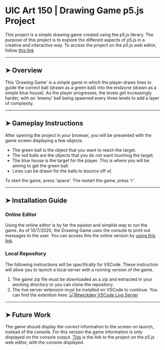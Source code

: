 # UIC Art 150 | Drawing Game p5.js Project
This project is a simple drawing game created using the p5.js library. The purpose of this project is to explore the different aspects of p5.js in a creative and interactive way.
To access the project on the p5.js web editor, follow [this link](https://editor.p5js.org/dariusalasu/sketches/sSWfJSRrg)
___
## ➤ Overview
This 'Drawing Game' is a simple game in which the player draws lines to guide the correct ball (drawn as a green ball) into the endzone (drawn as a simple blue house). As the player progresses, the levels get increasingly harder, with an 'enemy' ball being spawned every three levels to add a layer of complexity.
___
## ➤ Gameplay Instructions
After opening the project in your browser, you will be presented with the game screen displaying a few objects:
- The green ball is the object that you want to reach the target.
- The red balls are the objects that you do not want touching the target.
- The blue house is the target for the player. This is where you will be aiming to get the green ball.
- Lines can be drawn for the balls to bounce off of.

To start the game, press 'space'.
The restart the game, press 'r'.
___
## ➤ Installation Guide
### Online Editor
Using the online editor is by far the easiest and simplist way to run the game. As of 10/7/2020, the Drawing Game uses the console to print out messages to the user. You can access this the online version by [using this link](https://editor.p5js.org/dariusalasu/sketches/sSWfJSRrg).
### Local Repository
The following instructions will be specifically for VSCode. These instruction will allow you to launch a local server with a running version of the game.
1. The game zip file must be downloaded as a zip and extracted in your working directory or you can clone the repository.
2. The live server extension must be installed on VSCode to continue. You can find the extention here: [![Ritwickdey VSCode Live Server](https://github.com/ritwickdey/vscode-live-server/blob/master/images/icon.png)](https://github.com/ritwickdey/vscode-live-server)
___
## ➤ Future Work
The game should display the correct information to the screen on launch, instead of the console. For this version the game information is only displayed on the console output. [This](https://editor.p5js.org/dariusalasu/sketches/sSWfJSRrg) is the link to the project on the p5.js web editor, with the console displayed.
